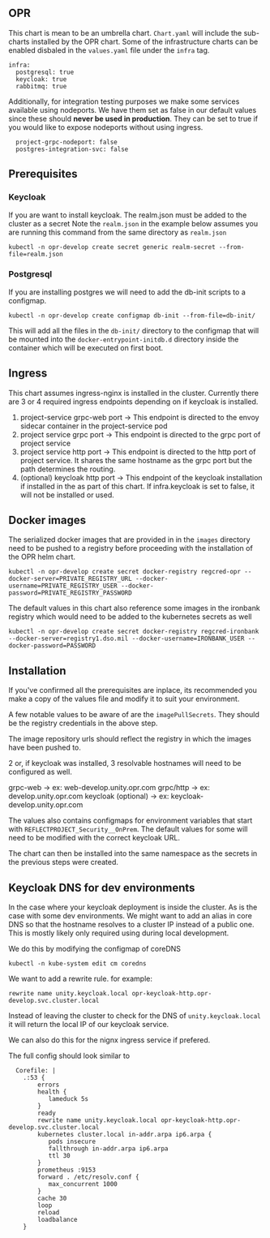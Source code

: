 ## OPR
This chart is mean to be an umbrella chart. `Chart.yaml` will include the sub-charts installed by the OPR chart. Some of the infrastructure charts can be enabled disbaled in the `values.yaml` file under the `infra` tag. 

```
infra:
  postgresql: true
  keycloak: true
  rabbitmq: true
```
Additionally, for integration testing purposes we make some services available using nodeports. 
We have them set as false in our default values since these should **never be used in production**. They can be set to true if you would like to expose nodeports without using ingress.  
```
  project-grpc-nodeport: false
  postgres-integration-svc: false

```

## Prerequisites
### Keycloak
If you are want to install keycloak. The realm.json must be added to the cluster as a secret
Note the `realm.json` in the example below assumes you are running this command from the same directory as `realm.json`

`kubectl -n opr-develop create secret generic realm-secret --from-file=realm.json`

### Postgresql
If you are installing postgres we will need to add the db-init scripts to a configmap. 

`kubectl -n opr-develop create configmap db-init --from-file=db-init/`

This will add all the files in the `db-init/` directory to the configmap that will be mounted into the `docker-entrypoint-initdb.d` directory inside the container which will be executed on first boot. 



## Ingress
This chart assumes ingress-nginx is installed in the cluster. 
Currently there are 3 or 4 required ingress endpoints depending on if keycloak is installed. 
1. project-service grpc-web port -> This endpoint is directed to the envoy sidecar container in the project-service pod
2. project service grpc port -> This endpoint is directed to the grpc port of project service 
3. project service http port -> This endpoint is directed to the http port of project service. It shares the same hostname as the grpc port but the path determines the routing. 
4. (optional) keycloak http port -> This endpoint of the keycloak installation if installed in the as part of this chart. If infra.keycloak is set to false, it will not be installed or used.

## Docker images
The serialized docker images that are provided in in the `images` directory need to be pushed to a registry before proceeding with the installation of the OPR helm chart.

`kubectl -n opr-develop create secret docker-registry regcred-opr --docker-server=PRIVATE_REGISTRY_URL --docker-username=PRIVATE_REGISTRY_USER --docker-password=PRIVATE_REGISTRY_PASSWORD`

The default values in this chart also reference some images in the ironbank registry which would need to be added to the kubernetes secrets as well 

`kubectl -n opr-develop create secret docker-registry regcred-ironbank --docker-server=registry1.dso.mil --docker-username=IRONBANK_USER --docker-password=PASSWORD`

## Installation
 
If you've confirmed all the prerequisites are inplace, its recommended you make a copy of the values file and modify it to suit your environment.

A few notable values to be aware of are the `imagePullSecrets`. They should be the registry credentials in the above step.

The image repository urls should reflect the registry in which the images have been pushed to. 

2 or, if keycloak was installed, 3 resolvable hostnames will need to be configured as well. 

grpc-web -> ex: web-develop.unity.opr.com 
grpc/http -> ex: develop.unity.opr.com
keycloak (optional) -> ex: keycloak-develop.unity.opr.com

The values also contains configmaps for environment variables that start with  `REFLECTPROJECT_Security__OnPrem`. The default values for some will need to be modified with the correct keycloak URL. 

The chart can then be installed into the same namespace as the secrets in the previous steps were created. 

## Keycloak DNS for dev environments
In the case where your keycloak deployment is inside the cluster. As is the case with some dev environments. We might want to add an alias in core DNS so that the hostname resolves to a cluster IP instead of a public one. This is mostly likely only required using during local development. 

We do this by modifying the configmap of coreDNS  

`kubectl -n kube-system edit cm coredns`

We want to add a rewrite rule. for example:
```
rewrite name unity.keycloak.local opr-keycloak-http.opr-develop.svc.cluster.local
```
Instead of leaving the cluster to check for the DNS of  `unity.keycloak.local` it will return the local IP of our keycloak service. 

We can also do this for the nignx ingress service if prefered. 

The full config should look similar to 
```
  Corefile: |
    .:53 {
        errors
        health {
           lameduck 5s
        }
        ready
        rewrite name unity.keycloak.local opr-keycloak-http.opr-develop.svc.cluster.local
        kubernetes cluster.local in-addr.arpa ip6.arpa {
           pods insecure
           fallthrough in-addr.arpa ip6.arpa
           ttl 30
        }
        prometheus :9153
        forward . /etc/resolv.conf {
           max_concurrent 1000
        }
        cache 30
        loop
        reload
        loadbalance
    }
```
